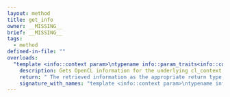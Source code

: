```yaml
---
layout: method
title: get_info
owner: __MISSING__
brief: __MISSING__
tags:
  - method
defined-in-file: ""
overloads:
  "template <info::context param>\ntypename info::param_traits<info::context, param>::return_type get_info() const":
    description: Gets OpenCL information for the underlying cl_context.
    return: " The retrieved information as the appropriate return type,"
    signature_with_names: "template <info::context param>\ntypename info::param_traits<info::context, param>::return_type get_info() const"
---
```

